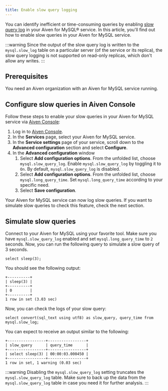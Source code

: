 ```yaml
---
title: Enable slow query logging
---
```


You can identify inefficient or time-consuming queries by enabling [slow
query log](https://dev.mysql.com/doc/refman/5.7/en/slow-query-log.html)
in your Aiven for MySQL® service. In this article, you\'ll find out how
to enable slow queries in your Aiven for MySQL service.

:::warning
Since the output of the slow query log is written to the
`mysql.slow_log` table on a particular server (of the service or its
replica), the slow query logging is not supported on read-only replicas,
which don\'t allow any writes.
:::

## Prerequisites

You need an Aiven organization with an Aiven for MySQL service running.

## Configure slow queries in Aiven Console

Follow these steps to enable your slow queries in your Aiven for MySQL
service via [Aiven Console](https://console.aiven.io/):

1.  Log in to [Aiven Console](https://console.aiven.io/).
2.  In the **Services** page, select your Aiven for MySQL service.
3.  In the **Service settings** page of your service, scroll down to the
    **Advanced configuration** section and select **Configure**.
4.  In the **Advanced configuration** window
    1.  Select **Add configuration options**. From the unfolded list,
        choose `mysql.slow_query_log`. Enable `mysql.slow_query_log` by
        toggling it to `On`. By default, `mysql.slow_query_log` is
        disabled.
    2.  Select **Add configuration options**. From the unfolded list,
        choose `mysql.long_query_time`. Set `mysql.long_query_time`
        according to your specific need.
    3.  Select **Save configuration**.

Your Aiven for MySQL service can now log slow queries. If you want to
simulate slow queries to check this feature, check the next section.

## Simulate slow queries

Connect to your Aiven for MySQL using your favorite tool. Make sure you
have `mysql.slow_query_log` enabled and set `mysql.long_query_time` to
`2` seconds. Now, you can run the following query to simulate a slow
query of 3 seconds.

``` shell
select sleep(3);
```

You should see the following output:

``` shell
+----------+
| sleep(3) |
+----------+
| 0        |
+----------+
1 row in set (3.03 sec)
```

Now, you can check the logs of your slow query:

``` shell
select convert(sql_text using utf8) as slow_query, query_time from mysql.slow_log;
```

You can expect to receive an output similar to the following:

``` shell
+-----------------+-----------------+
| slow_query      | query_time      |
+-----------------+-----------------+
| select sleep(3) | 00:00:03.000450 |
+-----------------+-----------------+
1 row in set, 1 warning (0.03 sec)
```

:::warning
Disabling the `mysql.slow_query_log` setting truncates the
`mysql.slow_query_log` table. Make sure to back up the data from the
`mysql.slow_query_log` table in case you need it for further analysis.
:::

